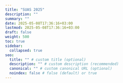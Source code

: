 ```yaml
---
title: "SUAS 2025"
description: ""
summary: ""
date: 2025-05-08T17:36:16+03:00
lastmod: 2025-05-08T17:36:16+03:00
draft: false
weight: 500
toc: true
sidebar:
  collapsed: true
seo:
  title: "" # custom title (optional)
  description: "" # custom description (recommended)
  canonical: "" # custom canonical URL (optional)
  noindex: false # false (default) or true
---
```

